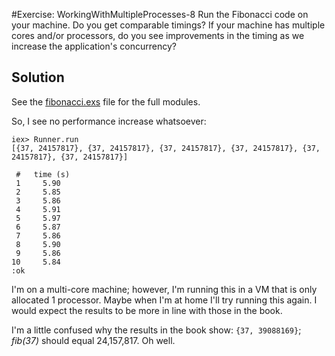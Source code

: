 #Exercise: WorkingWithMultipleProcesses-8
Run the Fibonacci code on your machine. Do you get comparable timings? If your machine has multiple cores and/or processors, do you see improvements in the timing as we increase the application's concurrency?

## Solution
See the [fibonacci.exs](./fibonacci.exs) file for the full modules.

So, I see no performance increase whatsoever:
```
iex> Runner.run
[{37, 24157817}, {37, 24157817}, {37, 24157817}, {37, 24157817}, {37, 24157817}, {37, 24157817}]

 #   time (s)
 1     5.90
 2     5.85
 3     5.86
 4     5.91
 5     5.97
 6     5.87
 7     5.86
 8     5.90
 9     5.86
10     5.84
:ok
```

I'm on a multi-core machine; however, I'm running this in a VM that is only allocated 1 processor. Maybe when I'm at home I'll try running this again. I would expect the results to be more in line with those in the book.

I'm a little confused why the results in the book show: `{37, 39088169}`; *fib(37)* should equal 24,157,817. Oh well.
